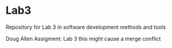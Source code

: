 # Lab3
Repository for Lab 3 in software development methods and tools


Doug Allen
Assigment: Lab 3 this might cause a merge conflict
